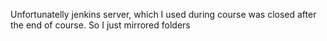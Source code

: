 Unfortunatelly jenkins server, which I used during course was closed after the end of course. 
So I just mirrored folders
